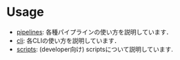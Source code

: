 # Usage

- [pipelines](./pipelines.md): 各種パイプラインの使い方を説明しています．
- [cli](./cli.md): 各CLIの使い方を説明しています．
- [scripts](./scripts.md): (developer向け) scriptsについて説明しています.
